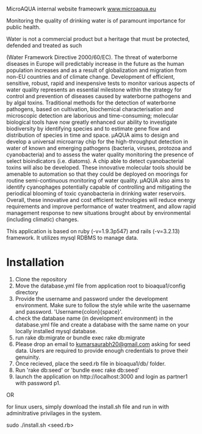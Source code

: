 MicroAQUA internal website frameowrk www.microaqua.eu

Monitoring the quality of drinking water is of paramount importance for public health.

Water is not a commercial product but a heritage that must be protected, defended and treated as such

(Water Framework Directive 2000/60/EC). The threat of waterborne diseases in Europe will predictably increase in the future as the human population increases and as a result of globalization and migration from non-EU countries and of climate change. Development of efficient, sensitive, robust, rapid and inexpensive tests to monitor various aspects of water quality represents an essential milestone within the strategy for control and prevention of diseases caused by waterborne pathogens and by algal toxins. Traditional methods for the detection of waterborne pathogens, based on cultivation, biochemical characterisation and microscopic detection are laborious and time-consuming; molecular biological tools have now greatly enhanced our ability to investigate biodiversity by identifying species and to estimate gene flow and distribution of species in time and space. µAQUA aims to design and develop a universal microarray chip for the high-throughput detection in water of known and emerging pathogens (bacteria, viruses, protozoa and cyanobacteria) and to assess the water quality monitoring the presence of select bioindicators (i.e. diatoms). A chip able to detect cyanobacterial toxins will also be developed. These innovative molecular tools should be amenable to automation so that they could be deployed on moorings for routine semi-continuous monitoring of water quality. µAQUA also aims to identify cyanophages potentially capable of controlling and mitigating the periodical blooming of toxic cyanobacteria in drinking water reservoirs. Overall, these innovative and cost efficient technologies will reduce energy requirements and improve performance of water treatment, and allow rapid management response to new situations brought about by environmental (including climatic) changes.

This application is based on ruby (-v=1.9.3p547) and rails (-v=3.2.13) framework. It utilizes mysql RDBMS to manage data.

Installation
=============

1. Clone the repository
2. Move the database.yml file from application root to bioaqua1/config directory
3. Provide the username and password under the development environment. Make sure to follow the style while write the uasername and password. 'Username{colon}{space}<username>'.
4. check the database name (in development environment) in the database.yml file and create a database with the same name on your locally installed mysql database.
5. run rake db:migrate or bundle exec rake db:migrate
6. Please drop an email to kumarsaurabh20@gmail.com asking for seed data. Users are required to provide enough credentials to prove their genuinity.
7. Once recieved, place the seed.rb file in bioaqua1/db/ folder.
8. Run 'rake db:seed' or 'bundle exec rake db:seed'
8. launch the application on http://localhost:3000 and login as partner1 with password p1.

OR

for linux users, simply download the install.sh file and run in with adminitrative privilages in the system.

sudo ./install.sh <seed.rb>


